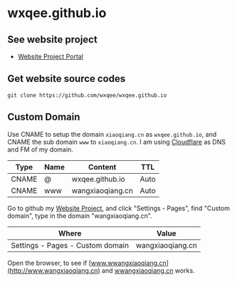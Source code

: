 # wxqee.github.io

## See website project

* [Website Project Portal](https://github.com/wxqee/wxqee.github.io)


## Get website source codes

```
git clone https://github.com/wxqee/wxqee.github.io
```

## Custom Domain

Use CNAME to setup the domain `xiaoqiang.cn` as `wxqee.github.io`, and CNAME the sub domain `www` to `xiaoqiang.cn`. I am using [Cloudflare](https://dash.cloudflare.com/) as DNS and FM of my domain.

Type| Name| Content| TTL 
---| ---| ---| ---
CNAME| @| wxqee.github.io| Auto
CNAME| www| wangxiaoqiang.cn| Auto

Go to github my [Website Project](https://github.com/wxqee/wxqee.github.io), and click "Settings - Pages", find "Custom domain", type in the domain "wangxiaoqiang.cn".

Where| Value
---| ---
Settings - Pages - Custom domain| wangxiaoqiang.cn

Open the browser, to see if [www.wwangxiaoqiang.cn](http://www.wangxiaoqiang.cn) and [wwangxiaoqiang.cn](http://wangxiaoqiang.cn) works.
